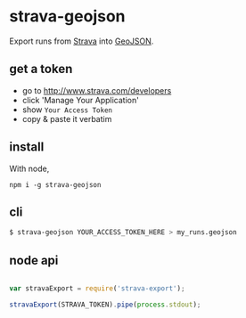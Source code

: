 # strava-geojson

Export runs from [Strava](https://www.strava.com/) into
[GeoJSON](http://geojson.org/).

## get a token

* go to http://www.strava.com/developers
* click 'Manage Your Application'
* show `Your Access Token`
* copy & paste it verbatim

## install

With node,

    npm i -g strava-geojson

## cli

```sh
$ strava-geojson YOUR_ACCESS_TOKEN_HERE > my_runs.geojson
```

## node api

```js

var stravaExport = require('strava-export');

stravaExport(STRAVA_TOKEN).pipe(process.stdout);
```
